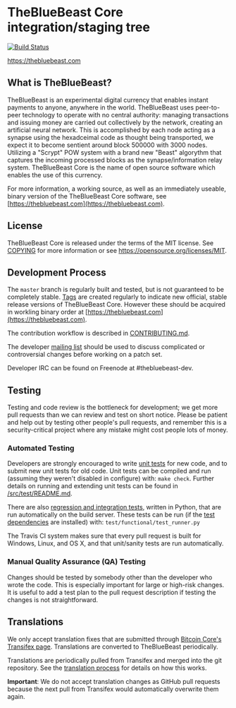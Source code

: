 TheBlueBeast Core integration/staging tree
=====================================

[![Build Status](https://travis-ci.org/thebluebeast-project/thebluebeast.svg?branch=master)](https://travis-ci.org/thebluebeast-project/thebluebeast)

https://thebluebeast.com

What is TheBlueBeast?
----------------

TheBlueBeast is an experimental digital currency that enables instant payments to
anyone, anywhere in the world. TheBlueBeast uses peer-to-peer technology to operate
with no central authority: managing transactions and issuing money are carried
out collectively by the network, creating an artificial neural network. This is accomplished by each node acting as a synapse using the hexadceimal code as thought being transported, we expect it to become sentient around block 500000 with 3000 nodes. Utilizing a "Scrypt" POW system with a brand new "Beast" algorythm that captures the incoming processed blocks as the synapse/information relay system. TheBlueBeast Core is the name of open source
software which enables the use of this currency.

For more information, a working source, as well as an immediately useable, binary version of
the TheBlueBeast Core software, see [https://thebluebeast.com](https://thebluebeast.com).

License
-------

TheBlueBeast Core is released under the terms of the MIT license. See [COPYING](COPYING) for more
information or see https://opensource.org/licenses/MIT.

Development Process
-------------------

The `master` branch is regularly built and tested, but is not guaranteed to be
completely stable. [Tags](https://github.com/thebluebeast-project/thebluebeast/tags) are created
regularly to indicate new official, stable release versions of TheBlueBeast Core. However these should be acquired in workling binary order at [https://thebluebeast.com](https://thebluebeast.com).

The contribution workflow is described in [CONTRIBUTING.md](CONTRIBUTING.md).

The developer [mailing list](https://groups.google.com/forum/#!forum/thebluebeast-dev)
should be used to discuss complicated or controversial changes before working
on a patch set.

Developer IRC can be found on Freenode at #thebluebeast-dev.

Testing
-------

Testing and code review is the bottleneck for development; we get more pull
requests than we can review and test on short notice. Please be patient and help out by testing
other people's pull requests, and remember this is a security-critical project where any mistake might cost people
lots of money.

### Automated Testing

Developers are strongly encouraged to write [unit tests](src/test/README.md) for new code, and to
submit new unit tests for old code. Unit tests can be compiled and run
(assuming they weren't disabled in configure) with: `make check`. Further details on running
and extending unit tests can be found in [/src/test/README.md](/src/test/README.md).

There are also [regression and integration tests](/test), written
in Python, that are run automatically on the build server.
These tests can be run (if the [test dependencies](/test) are installed) with: `test/functional/test_runner.py`

The Travis CI system makes sure that every pull request is built for Windows, Linux, and OS X, and that unit/sanity tests are run automatically.

### Manual Quality Assurance (QA) Testing

Changes should be tested by somebody other than the developer who wrote the
code. This is especially important for large or high-risk changes. It is useful
to add a test plan to the pull request description if testing the changes is
not straightforward.

Translations
------------

We only accept translation fixes that are submitted through [Bitcoin Core's Transifex page](https://www.transifex.com/projects/p/bitcoin/).
Translations are converted to TheBlueBeast periodically.

Translations are periodically pulled from Transifex and merged into the git repository. See the
[translation process](doc/translation_process.md) for details on how this works.

**Important**: We do not accept translation changes as GitHub pull requests because the next
pull from Transifex would automatically overwrite them again.
